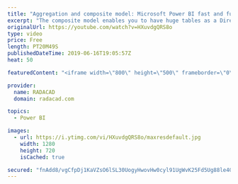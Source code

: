 ```yaml
---
title: "Aggregation and composite model: Microsoft Power BI fast and furious - THR3016"
excerpt: "The composite model enables you to have huge tables as a DirectQuery source, and some other smaller tables as in import mode. When we talk about huge tables, performance is always a challenge. In this session, we talk in-depth about how aggregations can be helpful for speeding up performance. You can"
originalUrl: https://youtube.com/watch?v=HXuvdgQRS8o
type: video
price: Free
length: PT20M49S
publishedDateTime: 2019-06-16T19:05:57Z
heat: 50

featuredContent: "<iframe width=\"800\" height=\"500\" frameborder=\"0\" src=\"https://www.youtube.com/embed/HXuvdgQRS8o\" allow=\"accelerometer; autoplay; encrypted-media; gyroscope; picture-in-picture\" allowfullscreen></iframe>"

provider:
  name: RADACAD
  domain: radacad.com

topics:
  - Power BI

images:
  - url: https://i.ytimg.com/vi/HXuvdgQRS8o/maxresdefault.jpg
    width: 1280
    height: 720
    isCached: true

secured: "fnAdd8/vgCfpDj1KaVZsO6lSL30UogyHwovHw0cyl91UgWvK25Fd5Ug88le4Ge+qz/FMbXmm4RU152TeInAKutXhfYG1GCEIvHex1l2FKzMX/Nyz056Ho/zWCQrWMfH2fzd4JG/oQlxD/b9AjKISVRsQpfmn8umyhBVAp5EpRLtcXbFyTgFAGsXlxcB900L4KTCoA1HHAcDwSOhMy2gzaoSTmUozNUUBb8avX1jzUwVv4a6QcIj9/KqufQphGLBdp/pbgF3O2BpuJ5Ou0hhpL8Ma7x3VdtG3am8RQRoAw6DAf2T5D818+vo0JoSPszOEEJSknxEvU7nbZi1Av5DvPNzeQjElaz3Lvx3wWZ+j/S4Kl8O3v7ggZ4kbYNc9g2/R7vap2okuUCgqB7MTRsay8SYVJav/W5PW+1VJSiVDfbo=;lFjHWu7dJDj3OzBsiNRXuA=="
---
```


